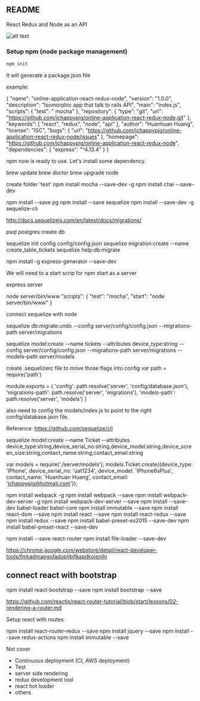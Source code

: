 ## README
React Redux and Node as an API

![alt text](http://nerds.airbnb.com/wp-content/uploads/2013/11/isomorphic-client-server-mvc.png "You see this because you are smart")

### Setup npm (node package management)

```sh
npm init
```

It will generate a package.json file

example:
>
{
  "name": "online-application-react-redux-node",
  "version": "1.0.0",
  "description": "Isomorphic app that talk to rails API",
  "main": "index.js",
  "scripts": {
    "test": " mocha"
  },
  "repository": {
    "type": "git",
    "url": "https://github.com/jchappypig/online-application-react-redux-node.git"
  },
  "keywords": [
    "react",
    "redux",
    "node",
    "api"
  ],
  "author": "Huanhuan Huang",
  "license": "ISC",
  "bugs": {
    "url": "https://github.com/jchappypig/online-application-react-redux-node/issues"
  },
  "homepage": "https://github.com/jchappypig/online-application-react-redux-node",
  "dependencies": {
    "express": "^4.13.4"
  }
}
>

npm now is ready to use. Let's install some dependency.

brew update
brew doctor
brew upgrade node

create folder 'test'
npm install mocha --save-dev -g
npm install chai --save-dev

npm install --save pg 
npm install --save sequelize
npm install --save-dev -g sequelize-cli

http://docs.sequelizejs.com/en/latest/docs/migrations/

psql postgres
create db

sequelize init
config config/config.json
sequelize migration:create --name create_table_tickets
sequelize help:db:migrate

npm install -g express-generator --save-dev

We will need to a start scrip for npm start as a server

express server

node server/bin/www
"scripts": {
    "test": "mocha",
    "start": "node server/bin/www"
  }
  
  connect sequelize with node

sequelize db:migrate:undo --config server/config/config.json --migrations-path server/migrations

sequelize model:create --name tickets --attributes device_type:string --config server/config/config.json --migrations-path server/migrations --models-path server/models

create .sequelizerc file to move those flags into config
var path = require('path')

module.exports = {
  'config':          path.resolve('server', 'config/database.json'),
  'migrations-path': path.resolve('server', 'migrations'),
  'models-path':     path.resolve('server', 'models')
}

also need to config the models/index.js to point to the right config/database.json file.


Reference:
https://github.com/sequelize/cli

sequelize model:create --name Ticket --attributes device_type:string,device_serial_no:string,device_model:string,device_screen_size:string,contact_name:string,contact_email:string

var models  = require('./server/models');
models.Ticket.create({device_type: 'IPhone', device_serial_no: 'uat1234', device_model: 'IPhone6sPlus', contact_name: 'Huanhuan Huang', contact_email: 'jchappypig@hotmail.com'});

npm install webpack -g
npm install webpack --save
npm install webpack-dev-server -g
 npm install webpack-dev-server --save
npm install --save-dev babel-loader babel-core
npm install immutable --save
npm install react-dom --save
npm install react --save
  npm install react-redux --save
  npm install redux --save
  npm install babel-preset-es2015 --save-dev
  npm install babel-preset-react --save-dev
  
npm install --save react-router
npm install file-loader --save-dev

https://chrome.google.com/webstore/detail/react-developer-tools/fmkadmapgofadopljbjfkapdkoienihi


## connect react with bootstrap

npm install react-bootstrap  --save
npm install bootstrap  --save

https://github.com/reactjs/react-router-tutorial/blob/start/lessons/02-rendering-a-router.md

Setup react with routes

npm install react-router-redux --save
npm install jquery --save
npm install --save redux-actions
 npm install immutable --save

Not cover
- Continuous deployment (CI, AWS deployment)
- Test
- server side rendering
- redux development tool
- react hot loader
- others